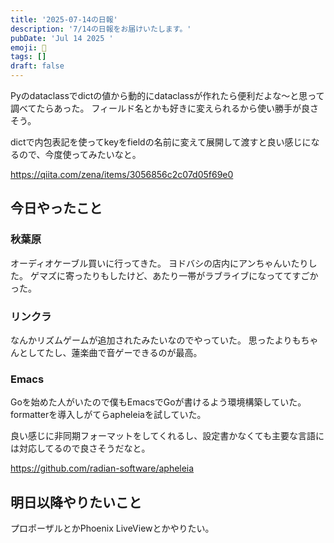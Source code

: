 ```yaml
---
title: '2025-07-14の日報'
description: '7/14の日報をお届けいたします。'
pubDate: 'Jul 14 2025 '
emoji: 🦊
tags: []
draft: false
---
```


Pyのdataclassでdictの値から動的にdataclassが作れたら便利だよな〜と思って調べてたらあった。
フィールド名とかも好きに変えられるから使い勝手が良さそう。

dictで内包表記を使ってkeyをfieldの名前に変えて展開して渡すと良い感じになるので、今度使ってみたいなと。

https://qiita.com/zena/items/3056856c2c07d05f69e0

## 今日やったこと

### 秋葉原

オーディオケーブル買いに行ってきた。 ヨドバシの店内にアンちゃんいたりした。
ゲマズに寄ったりもしたけど、あたり一帯がラブライブになっててすごかった。

### リンクラ

なんかリズムゲームが追加されたみたいなのでやっていた。
思ったよりもちゃんとしてたし、蓮楽曲で音ゲーできるのが最高。

### Emacs

Goを始めた人がいたので僕もEmacsでGoが書けるよう環境構築していた。
formatterを導入しがてらapheleiaを試していた。

良い感じに非同期フォーマットをしてくれるし、設定書かなくても主要な言語には対応してるので良さそうだなと。

https://github.com/radian-software/apheleia

## 明日以降やりたいこと

プロポーザルとかPhoenix LiveViewとかやりたい。
